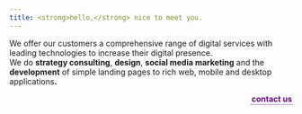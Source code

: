 ```yaml
---
title: <strong>hello,</strong> nice to meet you.
---
```


We offer our customers a comprehensive range of digital services with leading technologies to increase their digital presence.<br/>
We do <strong>strategy consulting</strong>, <strong>design</strong>, <strong>social media marketing</strong> and the <strong>development</strong> of simple landing pages to rich web, mobile and desktop applications<strong>.

<p style="text-align:right;"><a style="border-bottom: 1px dotted #60047A; padding: 1px;text-decoration: none;color:#60047A;font-weight:700;" href="mailto:hi@antonstepan.de">contact us</a></p>